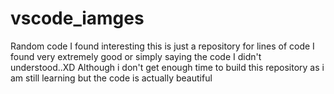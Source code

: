 # vscode_iamges
Random code I found interesting
this is just a repository for lines of code I found very extremely good or simply saying the code I didn't understood..XD
Although i don't get enough time to build this repository as i am still learning but the code is actually beautiful

